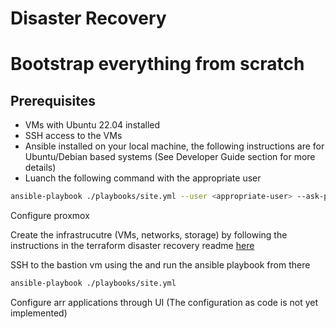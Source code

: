 

# Disaster Recovery

# Bootstrap everything from scratch
## Prerequisites
- VMs with Ubuntu 22.04 installed
- SSH access to the VMs
- Ansible installed on your local machine, the following instructions are for Ubuntu/Debian based systems (See Developer Guide section for more details)
- Luanch the following command with the appropriate user

```bash
ansible-playbook ./playbooks/site.yml --user <appropriate-user> --ask-pass --ask-become-pass 
```

Configure proxmox

Create the infrastrucutre (VMs, networks, storage) by following the instructions in the terraform disaster recovery readme [here](./terraform/README.md)

SSH to the bastion vm using the and run the ansible playbook from there

```bash
ansible-playbook ./playbooks/site.yml
```

Configure arr applications through UI (The configuration as code is not yet implemented)